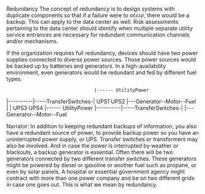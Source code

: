 Redundancy
The concept of redundancy is to design systems with duplicate components so that if a failure were to occur, there would be a backup. This can apply to the data center as well. Risk assessments pertaining to the data center should identify when multiple separate utility service entrances are necessary for redundant communication channels and/or mechanisms.  

If the organization requires full redundancy, devices should have two power supplies connected to diverse power sources. Those power sources would be backed up by batteries and generators. In a high-availability environment, even generators would be redundant and fed by different fuel types. 

									|------ UtilityPower
  |----------|-----TransferSwitches-|
UPS1		UPS2					|---Generator--Motor--Fuel
  |			 |
UPS3		UPS4					|------ UtilityPower
  |----------|-----TransferSwitches-|
									|---Generator--Motor--Fuel
									
									
									
Narrator: In addition to keeping redundant backups of information, you also have a redundant source of power, to provide backup power so you have an uninterrupted power supply, or UPS. Transfer switches or transformers may also be involved. And in case the power is interrupted by weather or blackouts, a backup generator is essential. Often there will be two generators connected by two different transfer switches. These generators might be powered by diesel or gasoline or another fuel such as propane, or even by solar panels. A hospital or essential government agency might contract with more than one power company and be on two different grids in case one goes out. This is what we mean by redundancy. 


